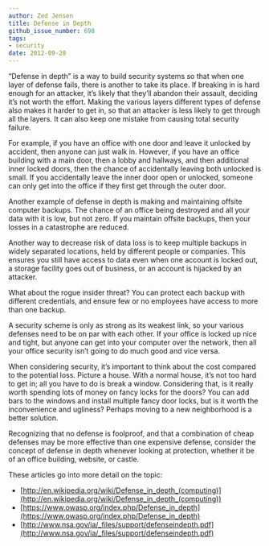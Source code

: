 ```yaml
---
author: Zed Jensen
title: Defense in Depth
github_issue_number: 698
tags:
- security
date: 2012-09-28
---
```




“Defense in depth” is a way to build security systems so that when one layer of defense fails, there is another to take its place. If breaking in is hard enough for an attacker, it’s likely that they’ll abandon their assault, deciding it’s not worth the effort. Making the various layers different types of defense also makes it harder to get in, so that an attacker is less likely to get through all the layers. It can also keep one mistake from causing total security failure.

For example, if you have an office with one door and leave it unlocked by accident, then anyone can just walk in. However, if you have an office building with a main door, then a lobby and hallways, and then additional inner locked doors, then the chance of accidentally leaving both unlocked is small. If you accidentally leave the inner door open or unlocked, someone can only get into the office if they first get through the outer door.

Another example of defense in depth is making and maintaining offsite computer backups. The chance of an office being destroyed and all your data with it is low, but not zero. If you maintain offsite backups, then your losses in a catastrophe are reduced.

Another way to decrease risk of data loss is to keep multiple backups in widely separated locations, held by different people or companies. This ensures you still have access to data even when one account is locked out, a storage facility goes out of business, or an account is hijacked by an attacker.

What about the rogue insider threat? You can protect each backup with different credentials, and ensure few or no employees have access to more than one backup.

A security scheme is only as strong as its weakest link, so your various defenses need to be on par with each other. If your office is locked up nice and tight, but anyone can get into your computer over the network, then all your office security isn’t going to do much good and vice versa.

When considering security, it’s important to think about the cost compared to the potential loss. Picture a house. With a normal house, it’s not too hard to get in; all you have to do is break a window. Considering that, is it really worth spending lots of money on fancy locks for the doors? You can add bars to the windows and install multiple fancy door locks, but is it worth the inconvenience and ugliness? Perhaps moving to a new neighborhood is a better solution.

Recognizing that no defense is foolproof, and that a combination of cheap defenses may be more effective than one expensive defense, consider the concept of defense in depth whenever looking at protection, whether it be of an office building, website, or castle.

These articles go into more detail on the topic:

- [http://en.wikipedia.org/wiki/Defense_in_depth_(computing)](http://en.wikipedia.org/wiki/Defense_in_depth_(computing))
- [https://www.owasp.org/index.php/Defense_in_depth](https://www.owasp.org/index.php/Defense_in_depth)
- [http://www.nsa.gov/ia/_files/support/defenseindepth.pdf](http://www.nsa.gov/ia/_files/support/defenseindepth.pdf)


